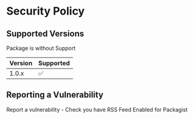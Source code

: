 # Security Policy

## Supported Versions

Package is without Support

| Version | Supported          |
| ------- | ------------------ |
| 1.0.x   | :white_check_mark: |

## Reporting a Vulnerability

Report a vulnerability - Check you have RSS Feed Enabled for Packagist
